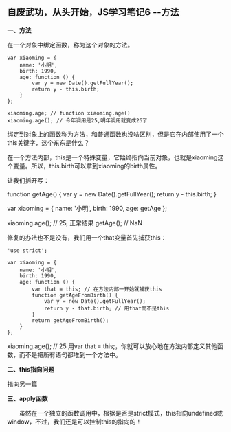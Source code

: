 自废武功，从头开始，JS学习笔记6 --方法
--

**一、方法**

在一个对象中绑定函数，称为这个对象的方法。


	var xiaoming = {
	    name: '小明',
	    birth: 1990,
	    age: function () {
	        var y = new Date().getFullYear();
	        return y - this.birth;
	    }
	};
	
	xiaoming.age; // function xiaoming.age()
	xiaoming.age(); // 今年调用是25,明年调用就变成26了


绑定到对象上的函数称为方法，和普通函数也没啥区别，但是它在内部使用了一个this关键字，这个东东是什么？

在一个方法内部，this是一个特殊变量，它始终指向当前对象，也就是xiaoming这个变量。所以，this.birth可以拿到xiaoming的birth属性。

让我们拆开写：


function getAge() {
    var y = new Date().getFullYear();
    return y - this.birth;
}

var xiaoming = {
    name: '小明',
    birth: 1990,
    age: getAge
};

xiaoming.age(); // 25, 正常结果
getAge(); // NaN


修复的办法也不是没有，我们用一个that变量首先捕获this：

	'use strict';
	
	var xiaoming = {
	    name: '小明',
	    birth: 1990,
	    age: function () {
	        var that = this; // 在方法内部一开始就捕获this
	        function getAgeFromBirth() {
	            var y = new Date().getFullYear();
	            return y - that.birth; // 用that而不是this
	        }
	        return getAgeFromBirth();
	    }
	};

xiaoming.age(); // 25
用var that = this;，你就可以放心地在方法内部定义其他函数，而不是把所有语句都堆到一个方法中。

**二、this指向问题**
 

指向另一篇

   





**三、apply函数**

　　虽然在一个独立的函数调用中，根据是否是strict模式，this指向undefined或window，不过，我们还是可以控制this的指向的！